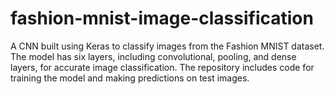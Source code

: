 # fashion-mnist-image-classification
A CNN built using Keras to classify images from the Fashion MNIST dataset. The model has six layers, including convolutional, pooling, and dense layers, for accurate image classification. The repository includes code for training the model and making predictions on test images.
